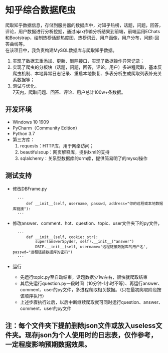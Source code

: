 # 知乎综合数据爬虫  
爬取知乎数据信息，存储到服务器的数据库中，对知乎热榜，话题，问题，回答，评论，用户数据进行分析挖掘，通过ajax传输分析结果到前端，前端运用EChats和Bootstrap，绘制热榜话题热度图、热榜词云、用户画像，用户分布，问题-回答曲线等。  
在该项目中，我负责构建MySQL数据库与爬取知乎数据。  
1. 实现了数据去重添加、更新、删除接口，实现了数据操作异常记录；  
2. 实现了爬虫的分板块（话题，问题，回答，评论，用户）多进程爬取，基本反爬虫机制、本地异常日志记录、重启本地恢复、多表分析生成爬取列表补充关系数据等；  
3. 测试与优化。  
7天内，爬取问题、回答、评论、用户总计100w+条数据。

## 开发环境
- Windows 10 1909
- PyCharm（Community Edition）
- Python 3.7
- 第三方库：
    1. requests：HTTP库，用于网络访问；
    2. beautifulsoup：网页解释库，提供lxml的支持
    3. sqlalchemy：关系型数据库的orm库，提供简易明了的mysql操作

## 测试支持
- 修改DBFrame.py

        ···
            def __init__(self, username, passwd, address="你的远程或本地数据库链接"):
        ···
- 修改answer、comment、hot、question、topic、user文件夹下的py文件，

        ···
            def __init__(self, cookie: str):  
                super(answerSpyder, self).__init__("answer")  
                DBIF.__init__(self, username='远程链接数据库的用户名', passwd="远程链接数据库的密码")  
        ···
- 运行
    - 先运行topic.py至自动结束，话题数据少1w左右，很快就爬取结束
    - 其后先运行question.py一段时间（10分钟-1小时不等）、再运行answer、comment、user的py文件，多进程爬取相关数据。（只在最初爬取阶段按该顺序执行）
    - 上述步骤执行过后，以后中断继续爬取就可同时运行question、answer、comment、user的py文件

## 注：每个文件夹下提前删除json文件或放入useless文件夹。现存json为个人使用时的日志表，仅作参考，一定程度影响预期数据效果。
